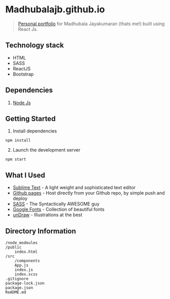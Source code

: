 # Madhubalajb.github.io
> [Personal portfolio](https://madhubalajb.github.io/) for Madhubala Jayakumaran (thats me!) built using React Js.

## Technology stack
- HTML
- SASS
- ReactJS
- Bootstrap

## Dependencies
1. [Node Js](https://nodejs.org/en/download/)

## Getting Started
1. Install dependencies  
```
npm install
```
2. Launch the development server  
```
npm start
```
## What I Used
* [Sublime Text](https://www.sublimetext.com/3) - A light weight and sophisticated text editor
* [Github pages](https://pages.github.com/) - Host directly from your Github repo, by simple push and deploy
* [SASS](https://sass-lang.com/) - The Syntactically AWESOME guy
* [Google Fonts](https://fonts.google.com/) - Collection of beautiful fonts
* [unDraw](https://undraw.co/) - Illustrations at the best

## Directory Information
```
/node_modeules
/public
    index.html
/src
    /components
    App.js
    index.js
    index.scss
.gitignore
package-lock.json
package.json
ReADME.md
```
